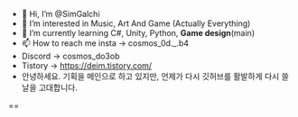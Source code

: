 - 👋 Hi, I’m @SimGalchi
- 👀 I’m interested in Music, Art And Game (Actually Everything)
- 🌱 I’m currently learning C#, Unity, Python, **Game design**(main)
- 📫 How to reach me insta -> cosmos_0d._.b4
- Discord -> cosmos_do3ob
- Tistory -> https://deim.tistory.com/
- 안녕하세요. 기획을 메인으로 하고 있지만, 언제가 다시 깃허브를 활발하게 다시 쓸 날을 고대합니다.

<!---
SimGalchi/SimGalchi is a ✨ special ✨ repository because its `README.md` (this file) appears on your GitHub profile.
You can click the Preview link to take a look at your changes.
--->
==
